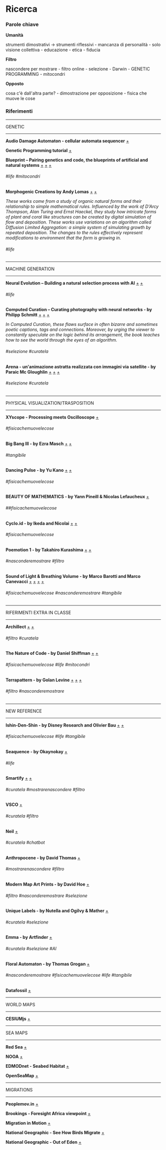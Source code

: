 # Ricerca

### Parole chiave

**Umanità**

strumenti dimostrativi -> strumenti riflessivi - mancanza di personalità - solo visione collettiva - educazione - etica - fiducia

**Filtro**

nascondere per mostrare - filtro online - selezione - Darwin - GENETIC PROGRAMMING - mitocondri

**Opposto**

cosa c'è dall'altra parte? - dimostrazione per opposizione - fisica che muove le cose

### Riferimenti

--------------------

GENETIC

--------------------

**Audio Damage Automaton - cellular automata sequencer** [+](https://www.audiodamage.com/collections/software/products/ad020-automaton)

**Genetic Programming tutorial** [+](http://geneticprogramming.com/tutorial/)

**Blueprint – Pairing genetics and code, the blueprints of artificial and natural systems**
[+](https://uva.co.uk/works/blueprint)
[+](http://www.creativeapplications.net/processing/blueprint-uva/)
[+](https://vimeo.com/166428169)

###### #life #mitocondri

**Morphogenic Creations by Andy Lomas**
[+](http://www.andylomas.com/)
[+](https://vimeo.com/channels/andylomas/videos)

*These works come from a study of organic natural forms and their relationship to simple mathematical rules. Influenced by the work of D'Arcy Thompson, Alan Turing and Ernst Haeckel, they study how intricate forms of plant and coral like structures can be created by digital simulation of flow and deposition. These works use variations on an algorithm called Diffusion Limited Aggregation: a simple system of simulating growth by repeated deposition. The changes to the rules effectively represent modifications to environment that the form is growing in.*

###### #life

--------------------

MACHINE GENERATION

--------------------

**Neural Evolution – Building a natural selection process with AI**
[+](http://www.creativeapplications.net/news/neural-evolution-building-a-natural-selection-process-with-ai/)
[+](https://vimeo.com/176736676)
###### #life 


**Computed Curation – Curating photography with neural networks - by Philipp Schmitt**
[+](https://philippschmitt.com/projects/computed-curation)
[+](http://www.creativeapplications.net/js/computed-curation-curating-photography-with-neural-networks/)
[+](https://vimeo.com/225081193)

*In Computed Curation, these flaws surface in often bizarre and sometimes poetic captions, tags and connections. Moreover, by urging the viewer to constantly speculate on the logic behind its arrangement, the book teaches how to see the world through the eyes of an algorithm.*
###### #selezione #curatela

**Arena - un'animazione astratta realizzata con immagini via satellite - by Paraic Mc Gloughlin**
[+](https://www.frizzifrizzi.it/2018/03/23/arena-unanimazione-astratta-realizzata-con-le-immagini-via-satellite/)
[+](https://vimeo.com/259989412)
[+](https://paraicmcgloughlin.com/)
###### #selezione #curatela

--------------------

PHYSICAL VISUALIZATION/TRASPOSITION

--------------------

**XYscope - Processing meets Oscilloscope**
[+](https://vimeo.com/226597331)
###### #fisicachemuovelecose

**Big Bang III - by Ezra Masch**
[+](https://vimeo.com/122381343)
[+](http://ezramasch.com/)
###### #tangibile

**Dancing Pulse - by Yu Kano**
[+](https://vimeo.com/104934904)
[+](https://www.behance.net/gallery/19629677/Dancing-Pulse)
###### #fisicachemuovelecose

**BEAUTY OF MATHEMATICS - by Yann Pineill & Nicolas Lefaucheux**
[+](https://vimeo.com/77330591)
###### ##fisicachemuovelecose

**Cyclo.id - by Ikeda and Nicolai**
[+](https://vimeo.com/73860675)
[+](http://www.ryojiikeda.com/project/cyclo/)
###### #fisicachemuovelecose

**Poemotion 1 - by Takahiro Kurashima**
[+](https://vimeo.com/57457657)
[+](http://www.takahirokurashima.com/)
###### #nasconderemostrare #filtro

**Sound of Light & Breathing Volume - by Marco Barotti and Marco Canevacci**
[+](http://www.everydaylistening.com/articles/2015/1/28/sound-of-light.html)
[+](http://www.everydaylistening.com/articles/2015/10/28/breathing-volume.html)
[+](https://vimeo.com/142776337)
[+](https://vimeo.com/110137909)
###### #fisicachemuovelecose #nasconderemostrare #tangibile

--------------------

RIFERIMENTI EXTRA IN CLASSE

--------------------

**Archillect**
[+](https://twitter.com/archillect)
[+](http://archillect.com/)

###### #filtro #curatela

**The Nature of Code - by Daniel Shiffman**
[+](http://natureofcode.com/)
[+](https://github.com/shiffman/The-Nature-of-Code-Examples-p5.js)

###### #fisicachemuovelecose #life #mitocondri

**Terrapattern - by Golan Levine**
[+](http://www.terrapattern.com/)
[+](http://www.flong.com/projects/terrapattern/)
[+](https://vimeo.com/220039493)

###### #filtro #nasconderemostrare

--------------------

NEW REFERENCE

--------------------

**Ishin-Den-Shin - by Disney Research and Olivier Bau**
[+](http://www.olivierbau.com/ishindenshin.php)
[+](https://www.youtube.com/watch?v=Iw1FhmY1sIU)

###### #fisicachemuovelecose #life #tangibile

**Seaquence - by Okaynokay**
[+](http://www.creativeapplications.net/cinder/seaquence-growin-groove-in-a-petri-dish/)

###### #life

**Smartify**
[+](https://smartify.org/)
[+](http://www.alphr.com/artificial-intelligence/1005459/smartify-wants-to-build-an-ai-art-curator)

###### #curatela #mostrarenascondere #filtro

**VSCO**
[+](https://www.psfk.com/2017/06/ai-responds-photography-human-curator.html)

###### #curatela #filtro

**Neil**
[+](https://chatbotslife.com/introducing-neil-the-personal-curator-ai-3e88711b759)

###### #curatela #chatbot

**Anthropocene - by David Thomas**
[+](https://www.designboom.com/art/anthropocene-google-maps-reinterpreted-as-persian-rugs/)

###### #mostrarenascondere #filtro

**Modern Map Art Prints - by David Hoe**
[+](http://www.creativeapplications.net/js/modern-map-art-deconstructing-filling-and-restitching-maps/)

###### #filtro #nasconderemostrare #selezione

**Unique Labels - by Nutella and Ogilvy & Mather**
[+](https://www.psfk.com/2017/06/an-algorithm-designed-millions-of-unique-labels-for-nutella-jars.html)

###### #curatela #selezione

**Emma - by Artfinder**
[+](https://www.artfinder.com/press/press-release/emma/download/)

###### #curatela #selezione #AI

**Floral Automaton - by Thomas Grogan**
[+](http://www.creativeapplications.net/arduino-2/floral-automaton-digital-growth-with-physical-adaptation/)

###### #nasconderemostrare #fisicachemuovelecose #life #tangibile

**Datafossil**
[+](https://datafossil.xyz/)


--------------------

WORLD MAPS

--------------------

**CESIUMjs**
[+](https://cesiumjs.org/)

--------------------

SEA MAPS

--------------------

**Red Sea**
[+](http://www.ocean-maps.com/redsea.html)

**NOOA**
[+](https://maps.ngdc.noaa.gov/viewers/marine_geology/)

**EDMODnet - Seabed Habitat**
[+](http://www.emodnet-seabedhabitats.eu/default.aspx?mapInstance=MESHAtlanticMap_&page=1974&LAYERS=MEDISEH_cora&zoom=3&Y=51.76&X=2.27)

**OpenSeaMap**
[+](http://openseamap.org/index.php?id=openseamap&L=1)

--------------------

MIGRATIONS

--------------------

**Peoplemov.in**
[+](http://peoplemov.in/#f_US)

**Brookings - Foresight Africa viewpoint**
[+](https://www.brookings.edu/blog/africa-in-focus/2018/01/18/foresight-africa-viewpoint-understanding-the-patterns-and-causes-of-african-migration-some-facts/)

**Migration in Motion**
[+](http://maps.tnc.org/migrations-in-motion/#4/19.00/-78.00)

**National Geographic - See How Birds Migrate**
[+](https://www.nationalgeographic.com/magazine/2018/03/bird-migration-interactive-maps/)

**National Geographic - Out of Eden**
[+](https://www.nationalgeographic.org/projects/out-of-eden-walk/#section-5)





